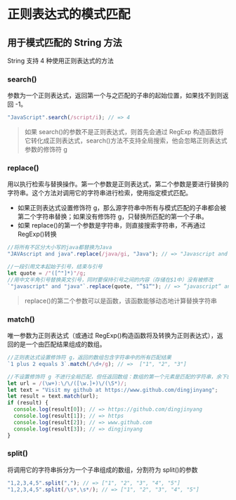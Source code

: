 # 正则表达式的模式匹配

## 用于模式匹配的 String 方法

String 支持 4 种使用正则表达式的方法

### search()

参数为一个正则表达式，返回第一个与之匹配的子串的起始位置，如果找不到则返回 -1。

```javascript
"JavaScript".search(/script/i); // => 4
```

> 如果 search()的参数不是正则表达式，则首先会通过 RegExp 构造函数将它转化成正则表达式，search()方法不支持全局搜索，他会忽略正则表达式参数的修饰符 g

### replace()

用以执行检索与替换操作。第一个参数是正则表达式，第二个参数是要进行替换的字符串。这个方法对调用它的字符串进行检索，使用指定模式匹配。

- 如果正则表达式设置修饰符 g，那么源字符串中所有与模式匹配的子串都会被第二个字符串替换；如果没有修饰符 g，只替换所匹配的第一个子串。
- 如果 replace()的第一个参数是字符串，则直接搜索字符串，不再通过 RegExp()转换

```javascript
//将所有不区分大小写的java都替换为Java
"JAVAscript and java".replace(/java/gi, "Java"); // => "Javascript and Java"

//一段引用文本起始于引号，结束与引号
let quote = /"([^"]*)"/g;
//用中文半角引号替换英文引号，同时要保持引号之间的内容（存储在$1中）没有被修改
`"javascript" and "java"`.replace(quote, "”$1“"); // => ”javascript“ and ”java“
```

> replace()的第二个参数可以是函数，该函数能够动态地计算替换字符串

### match()

唯一参数为正则表达式（或通过 RegExp()构造函数将及转换为正则表达式），返回的是一个由匹配结果组成的数组。

```javascript
//正则表达式设置修饰符 g，返回的数组包含字符串中的所有匹配结果
`1 plus 2 equals 3`.match(/\d+/g); // =>  ["1", "2", "3"]

//不设置修饰符 g 不进行全局匹配，但任返回数组：数组的第一个元素是匹配的字符串，余下的元素是正则表达式中用圆括号括起来的子表达式
let url = /(\w+):\/\/([\w.]+)\/(\S*)/;
let text = "Visit my github at https://www.github.com/dingjinyang";
let result = text.match(url);
if (result) {
  console.log(result[0]); // => https://github.com/dingjinyang
  console.log(result[1]); // => https
  console.log(result[2]); // => www.github.com
  console.log(result[3]); // => dingjinyang
}
```

### split()

将调用它的字符串拆分为一个子串组成的数组，分割符为 split()的参数

```javascript
"1,2,3,4,5".split(","); // => ["1", "2", "3", "4", "5"]
"1,2,3,4,5".split(/\s*,\s*/); // => ["1", "2", "3", "4", "5"]
```
